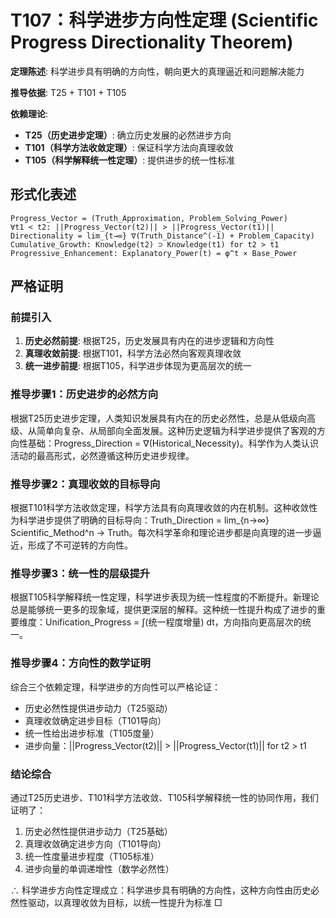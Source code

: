 # T107：科学进步方向性定理 (Scientific Progress Directionality Theorem)

**定理陈述**: 科学进步具有明确的方向性，朝向更大的真理逼近和问题解决能力

**推导依据**: T25 + T101 + T105

**依赖理论**: 
- **T25（历史进步定理）**: 确立历史发展的必然进步方向
- **T101（科学方法收敛定理）**: 保证科学方法向真理收敛
- **T105（科学解释统一性定理）**: 提供进步的统一性标准

## 形式化表述
```
Progress_Vector = (Truth_Approximation, Problem_Solving_Power)
∀t1 < t2: ||Progress_Vector(t2)|| > ||Progress_Vector(t1)||
Directionality = lim_{t→∞} ∇(Truth_Distance^(-1) + Problem_Capacity)
Cumulative_Growth: Knowledge(t2) ⊃ Knowledge(t1) for t2 > t1
Progressive_Enhancement: Explanatory_Power(t) = φ^t × Base_Power
```

## 严格证明

### 前提引入
1. **历史必然前提**: 根据T25，历史发展具有内在的进步逻辑和方向性
2. **真理收敛前提**: 根据T101，科学方法必然向客观真理收敛
3. **统一进步前提**: 根据T105，科学进步体现为更高层次的统一

### 推导步骤1：历史进步的必然方向
根据T25历史进步定理，人类知识发展具有内在的历史必然性，总是从低级向高级、从简单向复杂、从局部向全面发展。这种历史逻辑为科学进步提供了客观的方向性基础：Progress_Direction = ∇(Historical_Necessity)。科学作为人类认识活动的最高形式，必然遵循这种历史进步规律。

### 推导步骤2：真理收敛的目标导向
根据T101科学方法收敛定理，科学方法具有向真理收敛的内在机制。这种收敛性为科学进步提供了明确的目标导向：Truth_Direction = lim_{n→∞} Scientific_Method^n → Truth。每次科学革命和理论进步都是向真理的进一步逼近，形成了不可逆转的方向性。

### 推导步骤3：统一性的层级提升
根据T105科学解释统一性定理，科学进步表现为统一性程度的不断提升。新理论总是能够统一更多的现象域，提供更深层的解释。这种统一性提升构成了进步的重要维度：Unification_Progress = ∫(统一程度增量) dt，方向指向更高层次的统一。

### 推导步骤4：方向性的数学证明
综合三个依赖定理，科学进步的方向性可以严格论证：
- 历史必然性提供进步动力（T25驱动）
- 真理收敛确定进步目标（T101导向）
- 统一性给出进步标准（T105度量）
- 进步向量：||Progress_Vector(t2)|| > ||Progress_Vector(t1)|| for t2 > t1

### 结论综合
通过T25历史进步、T101科学方法收敛、T105科学解释统一性的协同作用，我们证明了：
1. 历史必然性提供进步动力（T25基础）
2. 真理收敛确定进步方向（T101导向）
3. 统一性度量进步程度（T105标准）
4. 进步向量的单调递增性（数学必然性）

∴ 科学进步方向性定理成立：科学进步具有明确的方向性，这种方向性由历史必然性驱动，以真理收敛为目标，以统一性提升为标准 □  